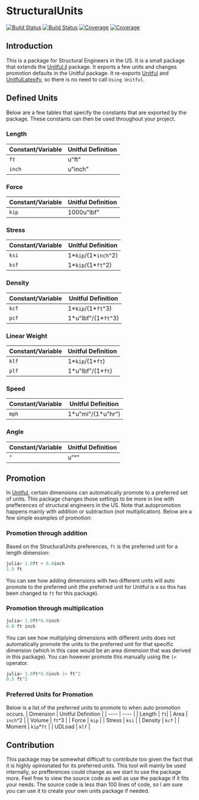 # StructuralUnits

<!-- #[![Stable](https://img.shields.io/badge/docs-stable-blue.svg)](https://co1emi11er2.github.io/StructuralUnits.jl/stable/) -->
<!-- [![Dev](https://img.shields.io/badge/docs-dev-blue.svg)](https://co1emi11er2.github.io/StructuralUnits.jl/dev/) -->
[![Build Status](https://github.com/co1emi11er2/StructuralUnits.jl/actions/workflows/CI.yml/badge.svg?branch=main)](https://github.com/co1emi11er2/StructuralUnits.jl/actions/workflows/CI.yml?query=branch%3Amain)
[![Build Status](https://ci.appveyor.com/api/projects/status/github/co1emi11er2/StructuralUnits.jl?svg=true)](https://ci.appveyor.com/project/co1emi11er2/StructuralUnits-jl)
[![Coverage](https://codecov.io/gh/co1emi11er2/StructuralUnits.jl/branch/main/graph/badge.svg)](https://codecov.io/gh/co1emi11er2/StructuralUnits.jl)
[![Coverage](https://coveralls.io/repos/github/co1emi11er2/StructuralUnits.jl/badge.svg?branch=main)](https://coveralls.io/github/co1emi11er2/StructuralUnits.jl?branch=main)

## Introduction

This is a package for Structural Engineers in the US. It is a small package that extends the [Unitful.jl](https://github.com/PainterQubits/Unitful.jl) package. It exports a few units and changes promotion defaults in the Unitful package. It re-exports [Unitful](https://github.com/PainterQubits/Unitful.jl) and [UnitfulLatexify](https://github.com/gustaphe/UnitfulLatexify.jl), so there is no need to call `Using Unitful`.

## Defined Units

Below are a few tables that specify the constants that are exported by the package. These constants can then be used throughout your project.

### Length

| Constant/Variable | Unitful Definition |
| ---- | ---- |
| `ft`    | u"ft"|
| `inch` | u"inch" |

### Force

| Constant/Variable | Unitful Definition |
| ---- | ---- |
| `kip` | 1000u"lbf" |

### Stress

| Constant/Variable | Unitful Definition |
| ---- | ---- |
| `ksi` | 1\*`kip`/(1\*`inch`^2) |
| `ksf` | 1\*`kip`/(1\*`ft`^2) |

### Density

| Constant/Variable | Unitful Definition |
| ---- | ---- |
| `kcf` | 1\*`kip`/(1\*`ft`^3) |
| `pcf` | 1\*u"lbf"/(1\*`ft`^3) |

### Linear Weight

| Constant/Variable | Unitful Definition |
| ---- | ---- |
| `klf` | 1\*`kip`/(1\*`ft`) |
| `plf` | 1\*u"lbf"/(1\*`ft`) |

### Speed

| Constant/Variable | Unitful Definition |
| ---- | ---- |
| `mph` | 1\*u"mi"/(1\*u"hr") |

### Angle

| Constant/Variable | Unitful Definition |
| ---- | ---- |
| `°` | u"°" |

## Promotion

In [Unitful](https://github.com/PainterQubits/Unitful.jl), certain dimensions can automatically promote to a preferred set of units. This package changes those settings to be more in line with prefferences of structural engineers in the US. Note that autopromotion happens mainly with addition or subtraction (not multiplication). Below are a few simple examples of promotion:

### Promotion through addition

Based on the StructuralUnits preferences, `ft` is the preferred unit for a length dimension:

```julia
julia> 1.0ft + 6.0inch
1.5 ft
```

You can see how adding dimensions with two different units will auto promote to the preferred unit (the preferred unit for Unitful is `m` so this has been changed to `ft` for this package).

### Promotion through multiplication

```julia
julia> 1.0ft*6.0inch
6.0 ft inch
```

You can see how multiplying dimensions with different units does not automatically promote the units to the preferred unit for that specific dimension (which in this case would be an area dimension that was derived in this package). You can however promote this manually using the `|>` operator.

```julia
julia> 1.0ft*6.0inch |> ft^2
0.5 ft^2
```

### Preferred Units for Promotion

Below is a list of the preferred units to promote to when auto promotion occurs.
| Dimension | Unitful Definition |
| ---- | ---- |
| Length    | `ft`|
| Area | `inch`^2 |
| Volume | `ft`^3 |
| Force | `kip` |
| Stress | `ksi` |
| Density | `kcf` |
| Moment | `kip`*`ft` |
| UDLoad | `klf` |

## Contribution

This package may be somewhat difficult to contribute too given the fact that it is highly opinionated for its preferred units. This tool will mainly be used internally, so prefferences could change as we start to use the package more. Feel free to view the source code as well as use the package if it fits your needs. The source code is less than 100 lines of code, so I am sure you can use it to create your own units package if needed.
